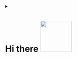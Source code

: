 <details><summary>
<h1>Hi there <img src="https://media.giphy.com/media/MHia4pcE4RYf49KbVC/giphy.gif" width="100">
  
</h1></summary><br>
<h1><img src="https://gifdb.com/images/high/yo-child-luffy-r185fas1ytgepv89.gif" height="400"/></h1>

<h4>My self Captain D. Ezio 😉</h4>
<h4>I am currently 18 y.o.😇</h4>
<h4>You can use a pronoun for me he/him/his😌</h4>
<h4>Currently at <a href="https://github.com/Gojo-Bots">Gojo-Bots:grinning:</a></h4>
<h4>Trying to learn things🤓</h4>
<hr>

<!--Learning-->
<details><summary><h2>Currently learning 📚</h2></summary><br>
  <b>Here are few things I am currently learning/learnt. This information is according to what I update on <a href="https://roadmap.sh" title="roadmap.sh">roadmap.sh</a> so it will not necessarily correct, there are many more things I know still not updated it on the website 😉</b>
<a href="https://github.com/iamgojoof6eyes/iamgojoof6eyes"><img src="https://api.roadmap.sh/v1-badge/wide/65760b9e5145316d25e40f8a?variant=dark" alt="roadmap.sh"/></a>
</details>
<hr>
  
<!--Connect with me-->
<details><summary><h2>Connect with me :speech_balloon:</h2></summary><br>
<h3><img src="https://media.giphy.com/media/nlZ48YxovyJZCHX9gv/giphy.gif" /></h3>
<p>
    
  <b>In case if you want to reach out to me about anything, be it some doubt or just to hangout and talk ☺️</b>
</br>
  <b>All the contact methods provided are provided in the proper priority according to me. It'll take more time to get a reply as you move down.</b>
</br>
  
  <a href="https://telegram.dog/iamgojoof6eyes"><img src="https://img.shields.io/badge/Telegram-2CA5E0?style=for-the-badge&amp;logo=telegram&amp;logoColor=white" alt="Telegram"></a>
</br>
</br>

  <a href="https://www.instagram.com/iamgojoof6eyes/"><img src="https://img.shields.io/badge/Instagram-E4405F?style=for-the-badge&logo=instagram&logoColor=white" alt="Instagram"></a>
</br>
</br>
    
  <a href="https://twitter.com/iamgojoof6eyes"><img src="https://img.shields.io/badge/Twitter-%231DA1F2.svg?style=for-the-badge&logo=Twitter&logoColor=white" alt="Twitter"></a>
</br>
</br>

  <a href="https://dev.to/iamgojoof6eyes"><img src="https://img.shields.io/badge/dev.to-0A0A0A?style=for-the-badge&logo=dev.to&logoColor=white" alt="Reddit">
</br>
</br>

  <a href="mailto:iamgojoof6eyes@gmail.com"><img src="https://img.shields.io/badge/Gmail-D14836?style=for-the-badge&logo=gmail&logoColor=white" alt="E-mail"></a>
</br>
</br>

  <a href="https://www.reddit.com/user/iamgojoof6eyes"><img src="https://img.shields.io/badge/Reddit-%23FF4500.svg?style=for-the-badge&logo=Reddit&logoColor=white" alt="Reddit">
</br>

</p>
</details>
<hr>

<!--Profile views-->
<details><summary><h2>Stalkers and views 🤓</h2></summary><br>


<h3><img src="https://media.giphy.com/media/7OTuu0E79xXETNZbD1/giphy.gif" /></h3>

<p>
    <a herf="https://github.com/iamgojoof6eyes"><img src="https://komarev.com/ghpvc/?username=iamgojoof6eyes&label=Profile%20views" alt="Views">
</a></br></br>
   <a href="https://hits.seeyoufarm.com"><img src="https://hits.seeyoufarm.com/api/count/incr/badge.svg?url=https%3A%2F%2Fgithub.com%2Fiamgojoof6eyes&count_bg=%2379C83D&title_bg=%230084FF&icon=arduino.svg&icon_color=%2300FF20&title=Stalks&edge_flat=false" alt="Stalks"></a></br></br>

</p>

</details>

<hr>
<!--Personal stats-->
<details><summary><h2>My Stats 😉</h2></summary><br>


<h3><img src="https://media.giphy.com/media/v1.Y2lkPTc5MGI3NjExYzExMmxtOTVmNTgzbWNiZ29zcHJjMGh6encxYzFxemhzc3Aza3VqeiZlcD12MV9pbnRlcm5hbF9naWZfYnlfaWQmY3Q9Zw/JJMMbPTecaqdUJaPic/giphy.gif" /></h3>

<p>
  <a><img src="https://github-readme-stats.vercel.app/api?username=iamgojoof6eyes&count_private=true&show_icons=true&include_all_commits=true&bg_color=000000&icon_color=ff3300&text_color=e60000&title_color=cc3300&border_color=ff0000" alt="Stats"></a></br></br>
   <a herf="https://git.io/streak-stats"><img src="https://github-readme-streak-stats.herokuapp.com?user=iamgojoof6eyes&count_private=true&include_all_commits=true&theme=highcontrast&sideNums=DD0000&background=000000&border=DD2727&stroke=DD6316&ring=FF7D12&currStreakNum=FFBD05&dates=FFD500&sideLabels=FF851A" alt="Streaks"></a></br></br>
   <a herf="https://github.com/iamgojoof6eyes/github-profile-trophy"><img src="https://github-profile-trophy.vercel.app/?username=iamgojoof6eyes&count_private=true&include_all_commits=true&theme=onedark" alt="Trophies"></a></br></br>
   <a><img src="https://github-readme-stats.vercel.app/api/top-langs/?username=iamgojoof6eyes&theme=radical&layout=compact" alt="Language"></a></br></br>
   <a herf="https://guthub.com/iamgojoof6eyes"><img src="https://github-readme-activity-graph.vercel.app/graph?username=iamgojoof6eyes&bg_color=000000&color=ff6a00&line=ff0000&point=ff5500&hide_border=true&area=true&area_color=ff6161" alt="Graph"></a></br></br>

</p>

</details>


<hr>
<!--Recent activities-->
<details><summary><h2>Recent activities 💻</h2></summary><br>
  
<!--START_SECTION:activity-->

<!--END_SECTION:activity-->

</details>

<hr>

<details><summary><h2>Type of coder 👨‍💻</h2></summary><br>



<!--START_SECTION:waka-->
![Code Time](http://img.shields.io/badge/Code%20Time-383%20hrs%2038%20mins-blue)

![Lines of code](https://img.shields.io/badge/From%20Hello%20World%20I%27ve%20Written-605.5%20thousand%20lines%20of%20code-blue)

**🐱 My GitHub Data** 

> 📦 5.8 kB Used in GitHub's Storage 
 > 
> 🏆 223 Contributions in the Year 2024
 > 
> 🚫 Not Opted to Hire
 > 
> 📜 41 Public Repositories 
 > 
> 🔑 5 Private Repositories 
 > 
**I'm an Early 🐤** 

```text
🌞 Morning                1406 commits        ⬛⬛⬛⬜⬜⬜⬜⬜⬜⬜⬜⬜⬜⬜⬜⬜⬜⬜⬜⬜⬜⬜⬜⬜⬜   13.04 % 
🌆 Daytime                4133 commits        ⬛⬛⬛⬛⬛⬛⬛⬛⬛⬛⬜⬜⬜⬜⬜⬜⬜⬜⬜⬜⬜⬜⬜⬜⬜   38.32 % 
🌃 Evening                4815 commits        ⬛⬛⬛⬛⬛⬛⬛⬛⬛⬛⬛⬜⬜⬜⬜⬜⬜⬜⬜⬜⬜⬜⬜⬜⬜   44.64 % 
🌙 Night                  432 commits         ⬛⬜⬜⬜⬜⬜⬜⬜⬜⬜⬜⬜⬜⬜⬜⬜⬜⬜⬜⬜⬜⬜⬜⬜⬜   04.01 % 
```
📅 **I'm Most Productive on Thursday** 

```text
Monday                   1358 commits        ⬛⬛⬛⬜⬜⬜⬜⬜⬜⬜⬜⬜⬜⬜⬜⬜⬜⬜⬜⬜⬜⬜⬜⬜⬜   12.59 % 
Tuesday                  1231 commits        ⬛⬛⬛⬜⬜⬜⬜⬜⬜⬜⬜⬜⬜⬜⬜⬜⬜⬜⬜⬜⬜⬜⬜⬜⬜   11.41 % 
Wednesday                948 commits         ⬛⬛⬜⬜⬜⬜⬜⬜⬜⬜⬜⬜⬜⬜⬜⬜⬜⬜⬜⬜⬜⬜⬜⬜⬜   08.79 % 
Thursday                 2151 commits        ⬛⬛⬛⬛⬛⬜⬜⬜⬜⬜⬜⬜⬜⬜⬜⬜⬜⬜⬜⬜⬜⬜⬜⬜⬜   19.94 % 
Friday                   1953 commits        ⬛⬛⬛⬛⬛⬜⬜⬜⬜⬜⬜⬜⬜⬜⬜⬜⬜⬜⬜⬜⬜⬜⬜⬜⬜   18.11 % 
Saturday                 1279 commits        ⬛⬛⬛⬜⬜⬜⬜⬜⬜⬜⬜⬜⬜⬜⬜⬜⬜⬜⬜⬜⬜⬜⬜⬜⬜   11.86 % 
Sunday                   1866 commits        ⬛⬛⬛⬛⬜⬜⬜⬜⬜⬜⬜⬜⬜⬜⬜⬜⬜⬜⬜⬜⬜⬜⬜⬜⬜   17.30 % 
```


📊 **This Week I Spent My Time On** 

```text
🕑︎ Time Zone: Asia/Kolkata

💬 Programming Languages: 
No Activity Tracked This Week

🔥 Editors: 
No Activity Tracked This Week

🐱‍💻 Projects: 
No Activity Tracked This Week

💻 Operating System: 
No Activity Tracked This Week
```

**I Mostly Code in Python** 

```text
Python                   26 repos            ⬛⬛⬛⬛⬛⬛⬛⬛⬛⬛⬛⬛⬛⬛⬛⬛⬛⬛⬛⬛⬛⬛⬛⬛⬜   96.30 % 
CSS                      1 repo              ⬛⬜⬜⬜⬜⬜⬜⬜⬜⬜⬜⬜⬜⬜⬜⬜⬜⬜⬜⬜⬜⬜⬜⬜⬜   03.70 % 
```




 Last Updated on 03/06/2024 18:39:17 UTC
<!--END_SECTION:waka-->

### **These Readme stats are generated using github action [awesome-readme-stats](https://github.com/anmol098/waka-readme-stats)**

</details>

<hr>
<!--Summary-->
<details><summary><h2>In nutshell 🤏</h2></summary><br>

[![GitHub Trends SVG](https://api.githubtrends.io/user/svg/iamgojoof6eyes/repos?time_range=one_year&include_private=True&group=private&theme=dark)](https://www.githubtrends.io/wrapped/iamgojoof6eyes)

[To see more](https://www.githubtrends.io/wrapped/iamgojoof6eyes)

</details>

<hr>
<!--Syonara-->
<h1><b>K</b><img src="https://qph.cf2.quoracdn.net/main-qimg-90d0f4ff1944f9e15ed9338f8087a371" alt="Thanks gif"/></h1>


<h1><b><i>SEE YOU IN HELL </b></i><img src="https://media.giphy.com/media/v1.Y2lkPTc5MGI3NjExdTFuZThuemFrczltMXA2YXN3b3h4ZjZoN2xuMjNleG5jeHA0ZTRncCZlcD12MV9pbnRlcm5hbF9naWZfYnlfaWQmY3Q9Zw/iHK7QutQNRFVrslg27/giphy.gif" width="90"></h1>
  
<h1><img src="https://media.giphy.com/media/v1.Y2lkPTc5MGI3NjExMTA3bjllemR1YWJ2dTA5bzd6Zmg0MGMxem52eWp1N2J1amw3bDYwcyZlcD12MV9pbnRlcm5hbF9naWZfYnlfaWQmY3Q9Zw/cw7V0tYgJdjNu03pUE/giphy.gif"></h1>

</details>
